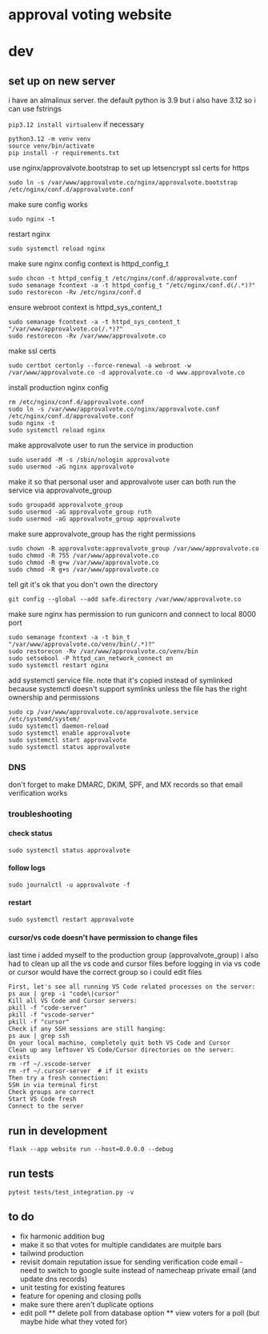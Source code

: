 # approval voting website

# dev
## set up on new server
i have an almalinux server. the default python is 3.9 but i also have 3.12 so i can use fstrings

`pip3.12 install virtualenv` if necessary

```
python3.12 -m venv venv
source venv/bin/activate
pip install -r requirements.txt
```

use nginx/approvalvote.bootstrap to set up letsencrypt ssl certs for https
```
sudo ln -s /var/www/approvalvote.co/nginx/approvalvote.bootstrap /etc/nginx/conf.d/approvalvote.conf
```
make sure config works
```
sudo nginx -t
```
restart nginx
```
sudo systemctl reload nginx
```
make sure nginx config context is httpd_config_t
```
sudo chcon -t httpd_config_t /etc/nginx/conf.d/approvalvote.conf
sudo semanage fcontext -a -t httpd_config_t "/etc/nginx/conf.d(/.*)?"
sudo restorecon -Rv /etc/nginx/conf.d
```

ensure webroot context is httpd_sys_content_t
```
sudo semanage fcontext -a -t httpd_sys_content_t "/var/www/approvalvote.co(/.*)?"
sudo restorecon -Rv /var/www/approvalvote.co
```
make ssl certs
```
sudo certbot certonly --force-renewal -a webroot -w /var/www/approvalvote.co -d approvalvote.co -d www.approvalvote.co
```

install production nginx config
```
rm /etc/nginx/conf.d/approvalvote.conf
sudo ln -s /var/www/approvalvote.co/nginx/approvalvote.conf /etc/nginx/conf.d/approvalvote.conf
sudo nginx -t
sudo systemctl reload nginx
```

make approvalvote user to run the service in production
```
sudo useradd -M -s /sbin/nologin approvalvote
sudo usermod -aG nginx approvalvote
```

make it so that personal user and approvalvote user can both run the service via approvalvote_group
```
sudo groupadd approvalvote_group
sudo usermod -aG approvalvote_group ruth
sudo usermod -aG approvalvote_group approvalvote
```

make sure approvalvote_group has the right permissions
```
sudo chown -R approvalvote:approvalvote_group /var/www/approvalvote.co
sudo chmod -R 755 /var/www/approvalvote.co
sudo chmod -R g+w /var/www/approvalvote.co
sudo chmod -R g+s /var/www/approvalvote.co
```

tell git it's ok that you don't own the directory
```
git config --global --add safe.directory /var/www/approvalvote.co
```

make sure nginx has permission to run gunicorn and connect to local 8000 port
```
sudo semanage fcontext -a -t bin_t "/var/www/approvalvote.co/venv/bin(/.*)?"
sudo restorecon -Rv /var/www/approvalvote.co/venv/bin
sudo setsebool -P httpd_can_network_connect on
sudo systemctl restart nginx
```

add systemctl service file. note that it's copied instead of symlinked because systemctl doesn't support symlinks unless the file has the right ownership and permissions
```
sudo cp /var/www/approvalvote.co/approvalvote.service /etc/systemd/system/
sudo systemctl daemon-reload
sudo systemctl enable approvalvote
sudo systemctl start approvalvote
sudo systemctl status approvalvote
```
### DNS

don't forget to make DMARC, DKIM, SPF, and MX records so that email verification works

### troubleshooting

#### check status
```
sudo systemctl status approvalvote
```

#### follow logs
```
sudo journalctl -u approvalvote -f
```

#### restart
```
sudo systemctl restart approvalvote
```

#### cursor/vs code doesn't have permission to change files

last time i added myself to the production group (approvalvote_group) i also had to clean up all the vs code and cursor files before logging in via vs code or cursor would have the correct group so i could edit files
```
First, let's see all running VS Code related processes on the server:
ps aux | grep -i "code\|cursor"
Kill all VS Code and Cursor servers:
pkill -f "code-server"
pkill -f "vscode-server"
pkill -f "cursor"
Check if any SSH sessions are still hanging:
ps aux | grep ssh
On your local machine, completely quit both VS Code and Cursor
Clean up any leftover VS Code/Cursor directories on the server:
exists
rm -rf ~/.vscode-server
rm -rf ~/.cursor-server  # if it exists
Then try a fresh connection:
SSH in via terminal first
Check groups are correct
Start VS Code fresh
Connect to the server
```

## run in development

```
flask --app website run --host=0.0.0.0 --debug
```

## run tests
```
pytest tests/test_integration.py -v
```

## to do
* fix harmonic addition bug
* make it so that votes for multiple candidates are muitple bars
* tailwind production
* revisit domain reputation issue for sending verification code email - need to switch to google suite instead of namecheap private email (and update dns records)
* unit testing for existing features
* feature for opening and closing polls
* make sure there aren't duplicate options
* edit poll
** delete poll from database option
** view voters for a poll (but maybe hide what they voted for)